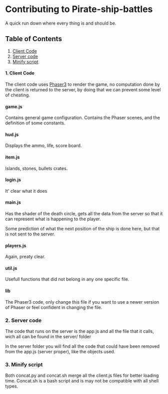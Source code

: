 # Contributing to Pirate-ship-battles
A quick run down where every thing is and should be.

## Table of Contents
1. [Client Code](#client-code)
2. [Server code](#server-code)
3. [Minify script](#minify-script)


#### 1. Client Code <a name="client-code"></a>
The client code uses [Phaser3](https://photonstorm.github.io/phaser3-docs/) to render the game, no computation done by the client is returned to the server, by doing that we can prevent some level of cheating.  

#### game.js
Contains general game configuration. Contains the Phaser scenes,
and the definition of some constants.

#### hud.js
Displays the ammo, life, score board.

#### item.js
Islands, stones, bullets crates.

#### login.js
It' clear what it does

#### main.js
Has the shader of the death circle, gets all the data from the server so that it can represent what is happening to the player.

Some prediction of what the next position of the ship is done here, but that is not sent to the server.

#### players.js
Again, preaty clear.

#### util.js
Usefull functions that did not belong in any one specific file.

#### lib
The Phaser3 code, only change this file if you want to use a newer version of Phaser or feel confident in changing the file.

### 2. Server code <a name="server-code"></a>
The code that runs on the server is the app.js and all the file that it calls, wich all can be found in the server/ folder

In the server folder you will find all the code that could have been removed from the app.js (server proper), like the objects used.

### 3. Minify script <a name="minify-script"></a>
Both concat.py and concat.sh merge all the client.js files for better loading time. Concat.sh is a bash script and is may not be compatible with all shell types.
